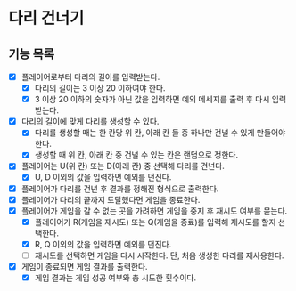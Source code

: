 # 다리 건너기

## 기능 목록

- [x] 플레이어로부터 다리의 길이를 입력받는다.
  - [x] 다리의 길이는 3 이상 20 이하여야 한다.
  - [x] 3 이상 20 이하의 숫자가 아닌 값을 입력하면 예외 메세지를 출력 후 다시 입력받는다.
- [x] 다리의 길이에 맞게 다리를 생성할 수 있다.
  - [x] 다리를 생성할 때는 한 칸당 위 칸, 아래 칸 둘 중 하나만 건널 수 있게 만들어야 한다.
  - [x] 생성할 때 위 칸, 아래 칸 중 건널 수 있는 칸은 랜덤으로 정한다.
- [x] 플레이어는 U(위 칸) 또는 D(아래 칸) 중 선택해 다리를 건넌다.
  - [x] U, D 이외의 값을 입력하면 예외를 던진다.
- [x] 플레이어가 다리를 건넌 후 결과를 정해진 형식으로 출력한다.
- [x] 플레이어가 다리의 끝까지 도달했다면 게임을 종료한다.
- [x] 플레이어가 게임을 갈 수 없는 곳을 가려하면 게임을 중지 후 재시도 여부를 묻는다.
  - [x] 플레이어가 R(게임을 재시도) 또는 Q(게임을 종료)를 입력해 재시도를 할지 선택한다.
  - [x] R, Q 이외의 값을 입력하면 예외를 던진다.
  - [ ] 재시도를 선택하면 게임을 다시 시작한다. 단, 처음 생성한 다리를 재사용한다.
- [x] 게임이 종료되면 게임 결과를 출력한다.
  - [x] 게임 결과는 게임 성공 여부와 총 시도한 횟수이다.